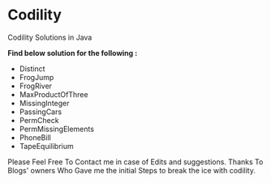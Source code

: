 # Codility
Codility Solutions in Java

<strong>Find below solution for the following : </strong>
<ul>
  <li>  Distinct</li>
   <li>  FrogJump</li>
  <li>  FrogRiver</li>
  <li>  MaxProductOfThree</li>
  <li> MissingInteger</li>
 <li>  PassingCars</li>
  <li> PermCheck</li>
  <li> PermMissingElements</li>
  <li> PhoneBill</li>
  <li> TapeEquilibrium</li>
   </ul>
   Please Feel Free To Contact me in case of Edits and suggestions.
   Thanks To Blogs' owners Who Gave me the initial Steps to break the ice with codility.
